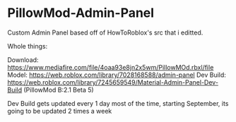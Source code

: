 # PillowMod-Admin-Panel
Custom Admin Panel based off of HowToRoblox's src that i editted.

Whole things:

Download: https://www.mediafire.com/file/4oaa93e8jn2x5wm/PillowMOd.rbxl/file
Model: https://web.roblox.com/library/7028168588/admin-panel
Dev Build: https://web.roblox.com/library/7245659549/Material-Admin-Panel-Dev-Build (PillowMod B:2.1 Beta 5)


Dev Build gets updated every 1 day most of the time, starting September, its going to be updated 2 times a week
